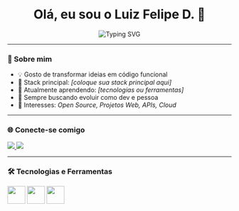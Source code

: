 <h1 align="center">Olá, eu sou o Luiz Felipe D. 👋</h1>

<p align="center">
  <img src="https://readme-typing-svg.herokuapp.com?font=Fira+Code&size=25&pause=1000&color=00FF99&center=true&vCenter=true&width=435&lines=Desenvolvedor+Full+Stack;Apaixonado+por+tecnologia;Sempre+aprendendo+algo+novo!" alt="Typing SVG" />
</p>

---

### 🚀 Sobre mim

- 💡 Gosto de transformar ideias em código funcional  
- 🔧 Stack principal: *[coloque sua stack principal aqui]*  
- 📘 Atualmente aprendendo: *[tecnologias ou ferramentas]*  
- 🌱 Sempre buscando evoluir como dev e pessoa  
- 🎯 Interesses: *Open Source, Projetos Web, APIs, Cloud*

---

### 🌐 Conecte-se comigo

<p align="left">
  <a href="https://linkedin.com/in/seu-usuario" target="_blank">
    <img src="https://img.shields.io/badge/LinkedIn-blue?style=for-the-badge&logo=linkedin&logoColor=white" />
  </a>
  <a href="mailto:seu-email@exemplo.com">
    <img src="https://img.shields.io/badge/Email-D14836?style=for-the-badge&logo=gmail&logoColor=white" />
  </a>
</p>

---

### 🛠️ Tecnologias e Ferramentas

<p align="left">
  <img src="https://cdn.jsdelivr.net/gh/devicons/devicon/icons/javascript/javascript-original.svg" width="40" />
  <img src="https://cdn.jsdelivr.net/gh/devicons/devicon/icons/typescript/typescript-original.svg" width="40" />
  <img src="https://cdn.jsdelivr.net/gh/devicons/devicon/icons/react/react-original.svg" width="40" />
  <img src="https://cdn.jsd
